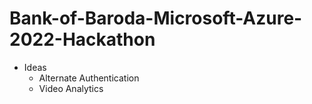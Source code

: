 # Bank-of-Baroda-Microsoft-Azure-2022-Hackathon

- Ideas
  - Alternate Authentication
  - Video Analytics
